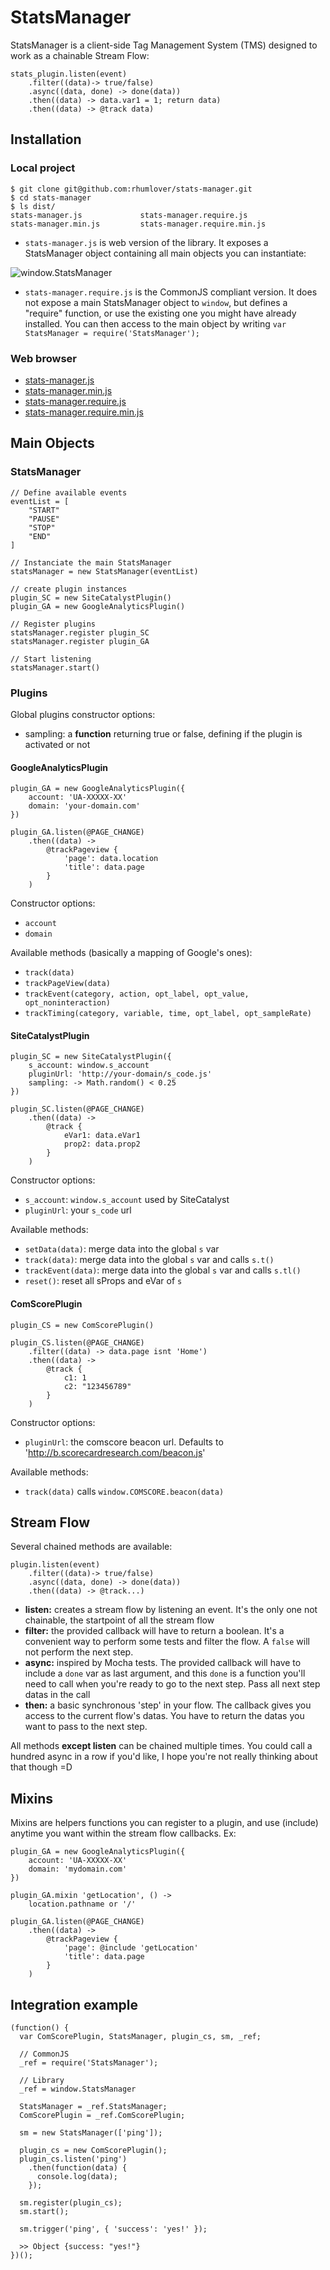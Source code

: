 StatsManager
=============

StatsManager is a client-side Tag Management System (TMS) designed to work as a chainable Stream Flow:

```
stats_plugin.listen(event)
    .filter((data)-> true/false)
    .async((data, done) -> done(data))
    .then((data) -> data.var1 = 1; return data)
    .then((data) -> @track data)
```
## Installation

### Local project

```
$ git clone git@github.com:rhumlover/stats-manager.git
$ cd stats-manager
$ ls dist/
stats-manager.js             stats-manager.require.js
stats-manager.min.js         stats-manager.require.min.js
```
- `stats-manager.js` is web version of the library. It exposes a StatsManager object containing all main objects you can instantiate:

![window.StatsManager](https://s3.amazonaws.com/f.cl.ly/items/3V2F430V1s0L3C431f2N/Image%202014-12-04%20at%202.19.46%20PM.png)

- `stats-manager.require.js` is the CommonJS compliant version. It does not expose a main StatsManager object to `window`, but defines a "require" function, or use the existing one you might have already installed. You can then access to the main object by writing `var StatsManager = require('StatsManager');`

### Web browser
- [stats-manager.js](http://s1.dmcdn.net/IFD5J.js)
- [stats-manager.min.js](http://s2.dmcdn.net/IFD5M.js)
- [stats-manager.require.js](http://s2.dmcdn.net/IFD5P.js)
- [stats-manager.require.min.js](http://s1.dmcdn.net/IFD5U.js)


## Main Objects

### StatsManager

```
// Define available events
eventList = [
    "START"
    "PAUSE"
    "STOP"
    "END"
]

// Instanciate the main StatsManager
statsManager = new StatsManager(eventList)

// create plugin instances
plugin_SC = new SiteCatalystPlugin()
plugin_GA = new GoogleAnalyticsPlugin()

// Register plugins
statsManager.register plugin_SC
statsManager.register plugin_GA

// Start listening
statsManager.start()

```

### Plugins

Global plugins constructor options:

- sampling: a **function** returning true or false, defining if the plugin is activated or not

#### GoogleAnalyticsPlugin
```
plugin_GA = new GoogleAnalyticsPlugin({
    account: 'UA-XXXXX-XX'
    domain: 'your-domain.com'
})

plugin_GA.listen(@PAGE_CHANGE)
    .then((data) ->
        @trackPageview {
            'page': data.location
            'title': data.page
        }
    )
```
Constructor options: 

- `account`
- `domain`

Available methods (basically a mapping of Google's ones):

- `track(data)`
- `trackPageView(data)`
- `trackEvent(category, action, opt_label, opt_value, opt_noninteraction)`
- `trackTiming(category, variable, time, opt_label, opt_sampleRate)`

#### SiteCatalystPlugin
```
plugin_SC = new SiteCatalystPlugin({
    s_account: window.s_account
    pluginUrl: 'http://your-domain/s_code.js'
    sampling: -> Math.random() < 0.25
})

plugin_SC.listen(@PAGE_CHANGE)
    .then((data) ->
        @track {
            eVar1: data.eVar1
            prop2: data.prop2            
        }
    )
```
Constructor options: 

- `s_account`: `window.s_account` used by SiteCatalyst
- `pluginUrl`: your `s_code` url

Available methods:


- `setData(data)`: merge data into the global `s` var
- `track(data)`: merge data into the global `s` var and calls `s.t()`
- `trackEvent(data)`: merge data into the global `s` var and calls `s.tl()`
- `reset()`: reset all sProps and eVar of `s`

#### ComScorePlugin
```
plugin_CS = new ComScorePlugin()

plugin_CS.listen(@PAGE_CHANGE)
    .filter((data) -> data.page isnt 'Home')
    .then((data) ->
        @track {
            c1: 1
            c2: "123456789"
        }
    )
```
Constructor options: 

- `pluginUrl`: the comscore beacon url. Defaults to 'http://b.scorecardresearch.com/beacon.js'

Available methods:

- `track(data)` calls `window.COMSCORE.beacon(data)`


## Stream Flow

Several chained methods are available:

```
plugin.listen(event)
    .filter((data)-> true/false)
    .async((data, done) -> done(data))
    .then((data) -> @track...)
```

- **listen:** creates a stream flow by listening an event. It's the only one not chainable, the startpoint of all the stream flow
- **filter:** the provided callback will have to return a boolean. It's a convenient way to perform some tests and filter the flow. A `false` will not perform the next step.
- **async:** inspired by Mocha tests. The provided callback will have to include a `done` var as last argument, and this `done` is a function you'll need to call when you're ready to go to the next step. Pass all next step datas in the call
- **then:** a basic synchronous 'step' in your flow. The callback gives you access to the current flow's datas. You have to return the datas you want to pass to the next step. 

All methods **except listen** can be chained multiple times. You could call a hundred async in a row if you'd like, I hope you're not really thinking about that though =D

## Mixins

Mixins are helpers functions you can register to a plugin, and use (include) anytime you want within the stream flow callbacks. Ex:

```
plugin_GA = new GoogleAnalyticsPlugin({
    account: 'UA-XXXXX-XX'
    domain: 'mydomain.com'
})

plugin_GA.mixin 'getLocation', () ->
    location.pathname or '/'

plugin_GA.listen(@PAGE_CHANGE)
    .then((data) ->
        @trackPageview {
            'page': @include 'getLocation'
            'title': data.page
        }
    )
```

## Integration example
```
(function() {
  var ComScorePlugin, StatsManager, plugin_cs, sm, _ref;
  
  // CommonJS
  _ref = require('StatsManager');
  
  // Library
  _ref = window.StatsManager
  
  StatsManager = _ref.StatsManager;
  ComScorePlugin = _ref.ComScorePlugin;

  sm = new StatsManager(['ping']);

  plugin_cs = new ComScorePlugin();
  plugin_cs.listen('ping')
    .then(function(data) {
      console.log(data);
    });

  sm.register(plugin_cs);
  sm.start();

  sm.trigger('ping', { 'success': 'yes!' });
  
  >> Object {success: "yes!"}
})();
```

